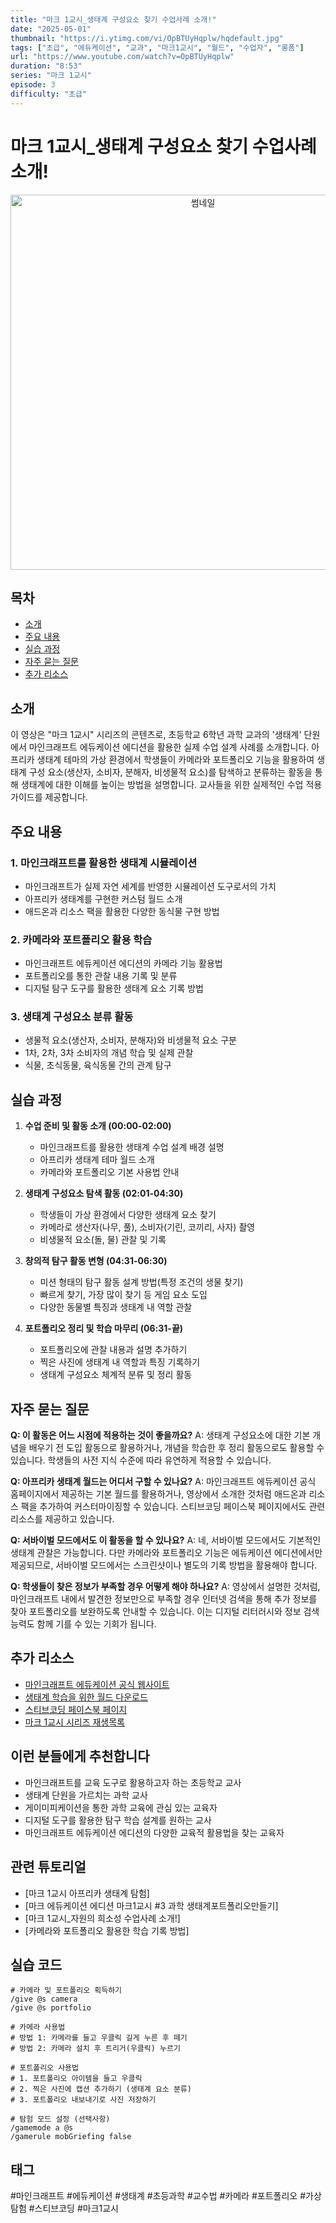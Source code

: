 ```yaml
---
title: "마크 1교시_생태계 구성요소 찾기 수업사례 소개!"
date: "2025-05-01"
thumbnail: "https://i.ytimg.com/vi/OpBTUyHqplw/hqdefault.jpg"
tags: ["초급", "에듀케이션", "교과", "마크1교시", "월드", "수업자", "롱폼"]
url: "https://www.youtube.com/watch?v=OpBTUyHqplw"
duration: "8:53"
series: "마크 1교시"
episode: 3
difficulty: "초급"
---
```


# 마크 1교시_생태계 구성요소 찾기 수업사례 소개!

<div align="center">
<img src="https://i.ytimg.com/vi/OpBTUyHqplw/hqdefault.jpg" alt="썸네일" width="600"/>
</div>

## 목차
- [소개](#소개)
- [주요 내용](#주요-내용)
- [실습 과정](#실습-과정)
- [자주 묻는 질문](#자주-묻는-질문)
- [추가 리소스](#추가-리소스)

## 소개
이 영상은 "마크 1교시" 시리즈의 콘텐츠로, 초등학교 6학년 과학 교과의 '생태계' 단원에서 마인크래프트 에듀케이션 에디션을 활용한 실제 수업 설계 사례를 소개합니다. 아프리카 생태계 테마의 가상 환경에서 학생들이 카메라와 포트폴리오 기능을 활용하여 생태계 구성 요소(생산자, 소비자, 분해자, 비생물적 요소)를 탐색하고 분류하는 활동을 통해 생태계에 대한 이해를 높이는 방법을 설명합니다. 교사들을 위한 실제적인 수업 적용 가이드를 제공합니다.

## 주요 내용

### 1. 마인크래프트를 활용한 생태계 시뮬레이션
- 마인크래프트가 실제 자연 세계를 반영한 시뮬레이션 도구로서의 가치
- 아프리카 생태계를 구현한 커스텀 월드 소개
- 애드온과 리소스 팩을 활용한 다양한 동식물 구현 방법

### 2. 카메라와 포트폴리오 활용 학습
- 마인크래프트 에듀케이션 에디션의 카메라 기능 활용법
- 포트폴리오를 통한 관찰 내용 기록 및 분류
- 디지털 탐구 도구를 활용한 생태계 요소 기록 방법

### 3. 생태계 구성요소 분류 활동
- 생물적 요소(생산자, 소비자, 분해자)와 비생물적 요소 구분
- 1차, 2차, 3차 소비자의 개념 학습 및 실제 관찰
- 식물, 초식동물, 육식동물 간의 관계 탐구

## 실습 과정

1. **수업 준비 및 활동 소개 (00:00-02:00)**
   - 마인크래프트를 활용한 생태계 수업 설계 배경 설명
   - 아프리카 생태계 테마 월드 소개
   - 카메라와 포트폴리오 기본 사용법 안내

2. **생태계 구성요소 탐색 활동 (02:01-04:30)**
   - 학생들이 가상 환경에서 다양한 생태계 요소 찾기
   - 카메라로 생산자(나무, 풀), 소비자(기린, 코끼리, 사자) 촬영
   - 비생물적 요소(돌, 물) 관찰 및 기록

3. **창의적 탐구 활동 변형 (04:31-06:30)**
   - 미션 형태의 탐구 활동 설계 방법(특정 조건의 생물 찾기)
   - 빠르게 찾기, 가장 많이 찾기 등 게임 요소 도입
   - 다양한 동물별 특징과 생태계 내 역할 관찰

4. **포트폴리오 정리 및 학습 마무리 (06:31-끝)**
   - 포트폴리오에 관찰 내용과 설명 추가하기
   - 찍은 사진에 생태계 내 역할과 특징 기록하기
   - 생태계 구성요소 체계적 분류 및 정리 활동

## 자주 묻는 질문

**Q: 이 활동은 어느 시점에 적용하는 것이 좋을까요?**
A: 생태계 구성요소에 대한 기본 개념을 배우기 전 도입 활동으로 활용하거나, 개념을 학습한 후 정리 활동으로도 활용할 수 있습니다. 학생들의 사전 지식 수준에 따라 유연하게 적용할 수 있습니다.

**Q: 아프리카 생태계 월드는 어디서 구할 수 있나요?**
A: 마인크래프트 에듀케이션 공식 홈페이지에서 제공하는 기본 월드를 활용하거나, 영상에서 소개한 것처럼 애드온과 리소스 팩을 추가하여 커스터마이징할 수 있습니다. 스티브코딩 페이스북 페이지에서도 관련 리소스를 제공하고 있습니다.

**Q: 서바이벌 모드에서도 이 활동을 할 수 있나요?**
A: 네, 서바이벌 모드에서도 기본적인 생태계 관찰은 가능합니다. 다만 카메라와 포트폴리오 기능은 에듀케이션 에디션에서만 제공되므로, 서바이벌 모드에서는 스크린샷이나 별도의 기록 방법을 활용해야 합니다.

**Q: 학생들이 찾은 정보가 부족할 경우 어떻게 해야 하나요?**
A: 영상에서 설명한 것처럼, 마인크래프트 내에서 발견한 정보만으로 부족할 경우 인터넷 검색을 통해 추가 정보를 찾아 포트폴리오를 보완하도록 안내할 수 있습니다. 이는 디지털 리터러시와 정보 검색 능력도 함께 기를 수 있는 기회가 됩니다.

## 추가 리소스

- [마인크래프트 에듀케이션 공식 웹사이트](https://education.minecraft.net/)
- [생태계 학습을 위한 월드 다운로드](https://education.minecraft.net/ko-kr/resources/worlds)
- [스티브코딩 페이스북 페이지](https://www.facebook.com/stvcoding/)
- [마크 1교시 시리즈 재생목록](https://www.youtube.com/playlist?list=PL-QdXpF9m2ReuCcn4gS6XqvQS7HLJtCM4)

## 이런 분들에게 추천합니다

- 마인크래프트를 교육 도구로 활용하고자 하는 초등학교 교사
- 생태계 단원을 가르치는 과학 교사
- 게이미피케이션을 통한 과학 교육에 관심 있는 교육자
- 디지털 도구를 활용한 탐구 학습 설계를 원하는 교사
- 마인크래프트 에듀케이션 에디션의 다양한 교육적 활용법을 찾는 교육자

## 관련 튜토리얼

- [마크 1교시 아프리카 생태계 탐험]
- [마크 에듀케이션 에디션 마크1교시 #3 과학 생태계포트폴리오만들기]
- [마크 1교시_자원의 희소성 수업사례 소개!]
- [카메라와 포트폴리오 활용한 학습 기록 방법]

## 실습 코드

```
# 카메라 및 포트폴리오 획득하기
/give @s camera
/give @s portfolio

# 카메라 사용법
# 방법 1: 카메라를 들고 우클릭 길게 누른 후 떼기
# 방법 2: 카메라 설치 후 트리거(우클릭) 누르기

# 포트폴리오 사용법
# 1. 포트폴리오 아이템을 들고 우클릭
# 2. 찍은 사진에 캡션 추가하기 (생태계 요소 분류)
# 3. 포트폴리오 내보내기로 사진 저장하기

# 탐험 모드 설정 (선택사항)
/gamemode a @s
/gamerule mobGriefing false
```

## 태그
#마인크래프트 #에듀케이션 #생태계 #초등과학 #교수법 #카메라 #포트폴리오 #가상탐험 #스티브코딩 #마크1교시